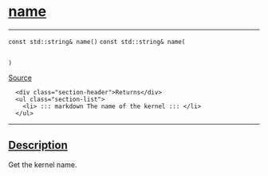 
<h1 id="name">
 <a href="#/api/kernel/name" class="anchor">
   <span>name</span>
  </a>
</h1>

<div class="signature">

<hr>

  <div class="definition-container">
    <div class="definition">
      <code class="desktop-only"><span class="token keyword">const</span> <span class="token keyword">std::string</span>& name()</code>
      <code class="mobile-only"><span class="token keyword">const</span> <span class="token keyword">std::string</span>& name(
    
)</code>
      <div class="flex-spacing"></div>
      <a href="https://github.com/libocca/occa/blob/d617b895/include/occa/core/kernel.hpp#L180" target="_blank">Source</a>
    </div>
    <div class="description">

      <div class="section-header">Returns</div>
      <ul class="section-list">
        <li> ::: markdown The name of the kernel ::: </li>
      </ul>
</div>
  </div>

  <hr>
</div>


<h2 id="description">
 <a href="#/api/kernel/name?id=description" class="anchor">
   <span>Description</span>
  </a>
</h2>

Get the kernel name.
